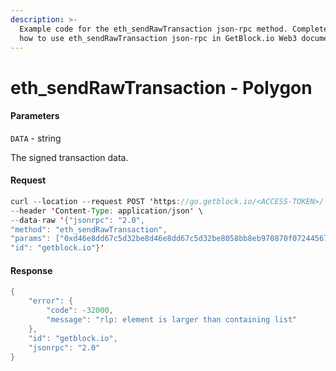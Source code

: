```yaml
---
description: >-
  Example code for the eth_sendRawTransaction json-rpc method. Сomplete guide on
  how to use eth_sendRawTransaction json-rpc in GetBlock.io Web3 documentation.
---
```


# eth\_sendRawTransaction - Polygon

#### Parameters

`DATA` - string

The signed transaction data.

#### Request

```java
curl --location --request POST 'https://go.getblock.io/<ACCESS-TOKEN>/' \
--header 'Content-Type: application/json' \
--data-raw '{"jsonrpc": "2.0",
"method": "eth_sendRawTransaction",
"params": ["0xd46e8dd67c5d32be8d46e8dd67c5d32be8058bb8eb970870f072445675058bb8eb970870f072445675"],
"id": "getblock.io"}'
```

#### Response

```java
{
    "error": {
        "code": -32000,
        "message": "rlp: element is larger than containing list"
    },
    "id": "getblock.io",
    "jsonrpc": "2.0"
}
```
